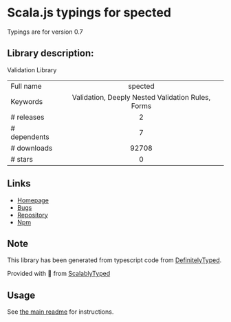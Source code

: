 
# Scala.js typings for spected

Typings are for version 0.7

## Library description:
Validation Library

|                    |                 |
| ------------------ | :-------------: |
| Full name          | spected |
| Keywords           | Validation, Deeply Nested Validation Rules, Forms |
| # releases         | 2 |
| # dependents       | 7 |
| # downloads        | 92708 |
| # stars            | 0 |

## Links
- [Homepage](https://github.com/25th-floor/spected#readme)
- [Bugs](https://github.com/25th-floor/spected/issues)
- [Repository](https://github.com/25th-floor/spected)
- [Npm](https://www.npmjs.com/package/spected)
    


## Note
This library has been generated from typescript code from [DefinitelyTyped](https://definitelytyped.org).

Provided with :purple_heart: from [ScalablyTyped](https://github.com/oyvindberg/ScalablyTyped)

## Usage
See [the main readme](../../readme.md) for instructions.



